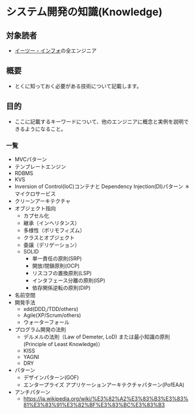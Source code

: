 # システム開発の知識(Knowledge)

## 対象読者

* [イーツー・インフォ](https://www.e2info.co.jp/)の全エンジニア

## 概要

* とくに知っておく必要がある技術について記載します。

## 目的

* ここに記載するキーワードについて、他のエンジニアに概念と実例を説明できるようになること。

### 一覧

* MVCパターン
* テンプレートエンジン
* RDBMS
* KVS
* Inversion of Control(IoC)コンテナと Dependency Injection(DI)パターン
＊マイクロサービス
* クリーンアーキテクチャ
* オブジェクト指向
    * カプセル化
    * 継承（インヘリタンス）
    * 多様性（ポリモフィズム）
    * クラスとオブジェクト
    * 委譲（デリゲーション）
    * SOLID
        * 単一責任の原則(SRP)
        * 開放/閉鎖原則(OCP)
        * リスコフの置換原則(LSP)
        * インタフェース分離の原則(ISP)
        * 依存関係逆転の原則(DIP)
* 名前空間
* 開発手法
    * xdd(DDD,/TDD/others)
    * Agile(XP/Scrum/others)
    * ウォーターフォール
* プログラム開発の法則
    * デルメルの法則（Law of Demeter, LoD) または最小知識の原則 (Principle of Least Knowledge)）
    * KISS
    * YAGNI
    * DRY
* パターン
    * デザインパターン(GOF)
    * エンタープライズ アプリケーションアーキテクチャパターン(PofEAA) 
* アンチパターン
    * https://ja.wikipedia.org/wiki/%E3%82%A2%E3%83%B3%E3%83%81%E3%83%91%E3%82%BF%E3%83%BC%E3%83%B3
    
